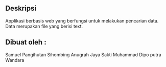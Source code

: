 ## Deskripsi 

Applikasi berbasis web yang berfungsi untuk melakukan pencarian data. Data merupakan file yang berisi text.

## Dibuat oleh :
Samuel Pangihutan Sihombing
Anugrah Jaya Sakti
Muhammad Dipo putra Wandara
